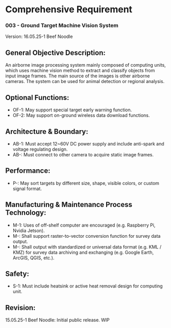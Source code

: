 # Comprehensive Requirement
### 003 - Ground Target Machine Vision System
Version: 16.05.25-1 Beef Noodle

## General Objective Description:
An airborne image processing system mainly composed of computing units, which uses machine vision method to extract and classify objects from input image frames. The main source of the images is other airborne cameras. The system can be used for animal detection or regional analysis.

## Optional Functions:
- OF-1: May support special target early warning function.
- OF-2: May support on-ground wireless data download functions.

## Architecture & Boundary:
- AB-1: Must accept 12~60V DC power supply and include anti-spark and voltage regulating design.
- AB-: Must connect to other camera to acquire static image frames.


## Performance:
- P-: May sort targets by different size, shape, visible colors, or custom signal format.


## Manufacturing & Maintenance Process Technology:
- M-1: Uses of off-shelf computer are encouraged (e.g. Raspberry Pi, Nvidia Jetson).
- M-: Shall support raster-to-vector conversion function for survey data output.
- M-: Shall output with standardized or universal data format (e.g.  KML / KMZ) for survey data archiving and exchanging (e.g. Google Earth, ArcGIS, QGIS, etc.).

## Safety:
- S-1: Must include heatsink or active heat removal design for computing unit.


## Revision:
15.05.25-1 Beef Noodle: Initial public release. WIP


  

 

